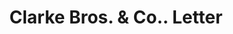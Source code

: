 ---
doi: 10.7916/D8960VJD
date_other: '1901'
date_other_textual: '1901'
form: correspondence
genre:
- Letters (correspondence)
name:
- Clarke Bros. & Co.
object_in_context_url: https://biggert.cul.columbia.edu/items/view/ave_biggert_00266
subject_hierarchical_geographic:
- Peoria, Illinois, United States
subject_name:
- Clarke Bros. & Co.
title: Clarke Bros. & Co.. Letter
sort_title: Clarke Bros. & Co.. Letter
call_number: ave_biggert_00266
coordinates:
- 40.72083333333334,-89.60944444444443
pid: ave_biggert_00266
identifiers: ave_biggert_00266
permalink: /biggert/ave_biggert_00266/
layout: iiif-image-page
---
